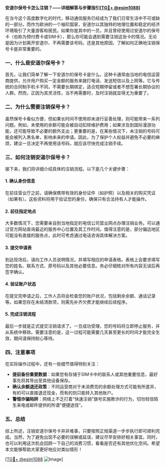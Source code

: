 **安道尔保号卡怎么注销？——详细解答与步骤指引[[TG💪+ @esim1088](https://t.me/s/esim1088)]**

在当今这个高度数字化的时代，移动通信服务已经成为了我们日常生活中不可或缺的一部分。而作为欧洲的一个袖珍国家，安道尔以其独特的地理位置和稳定的经济环境吸引了大量游客和居民。如果你是其中的一员，并且曾经使用过安道尔的保号卡（也称为预付费卡或SIM卡），那么你可能会遇到需要注销这张卡的情况。无论是因为计划离开安道尔、不再需要该号码，还是其他原因，了解如何正确地注销保号卡是非常重要的。

### 一、什么是安道尔保号卡？

首先，让我们简单了解一下安道尔的保号卡是什么。这种卡通常由当地的电信运营商提供，允许用户购买一定金额的服务来拨打电话、发送短信以及上网等。它与传统的合同制手机卡不同，不需要长期绑定，适合短期停留或者不想签署长期协议的人群。然而，正因为其灵活性，当不再需要时，及时注销就显得尤为重要了。

### 二、为什么需要注销保号卡？

虽然保号卡看似方便，但如果长时间不使用却未进行妥善处理，则可能带来一系列问题。例如，未使用的余额可能会被自动扣除维护费用；如果涉及到国际漫游功能，还可能导致不必要的额外支出；更重要的是，在某些情况下，未注销的号码可能会被列入黑名单，影响未来的申请。因此，为了保护个人权益并避免不必要的麻烦，建议一旦决定不再使用该号码，就应该尽快完成注销手续。

### 三、如何注销安道尔保号卡？

接下来，我们将详细介绍具体的注销流程。以下是几个关键步骤：

#### 1. 确认身份信息
在前往营业厅之前，请确保携带有效的身份证件（如护照）以及相关的购买凭证（如果有）。这些资料将用于验证您的身份，确保只有合法持有人才能操作。

#### 2. 前往指定地点
大多数情况下，您需要亲自到当地指定的电信公司营业网点办理注销业务。可以通过官方网站查询最近的服务中心位置及其工作时间。值得注意的是，部分偏远地区可能没有直接的服务点，此时可考虑通过电话咨询具体解决方案。

#### 3. 提交申请表
到达现场后，请向工作人员说明情况，并填写相应的申请表格。表格上会要求填写您的姓名、联系方式、原号码以及其他必要信息。务必仔细核对所有内容无误后再签字确认。

#### 4. 验证账户状态
在提交完申请之后，工作人员将会检查您的账户状况，包括剩余余额、通话记录等。如果您存在未结清款项，则需先补齐欠费才能继续后续程序。

#### 5. 完成注销流程
最后一步就是正式提交注销请求了。一旦成功受理，您的号码将立即停止服务，并从系统中移除。需要注意的是，这一过程可能需要几天甚至更长的时间才能完全生效，期间请保持耐心等待。

### 四、注意事项

在实际操作过程中，还有一些细节值得特别关注：

- **提前备份重要数据**：如果您有存储于SIM卡中的联系人或其他重要信息，最好事先将其导出至其他设备保存。
- **确认余额退还政策**：不同运营商对于未消费完的余额处理方式可能有所差异，有的可以直接退还现金，而有的则只能转入其他账户。
- **警惕诈骗陷阱**：网络上不乏打着“快速注销”旗号实施欺诈的行为，切勿轻信陌生来电或邮件提供的所谓“便捷途径”。

### 五、总结

综上所述，注销安道尔保号卡并非难事，只要按照正规渠道一步步执行即可顺利完成。当然，为了避免出现不必要的误解或延误，建议尽早安排好相关事宜。同时，也可以利用这次机会回顾一下自己的消费习惯，看看是否还有其他优化空间。希望本文能够帮助大家更好地应对类似情形！

[[TG💪+ @esim1088](https://t.me/s/esim1088) ![Image](https://i.postimg.cc/4NQfJmqS/Snipaste-2025-05-13-00-14-12.png)]